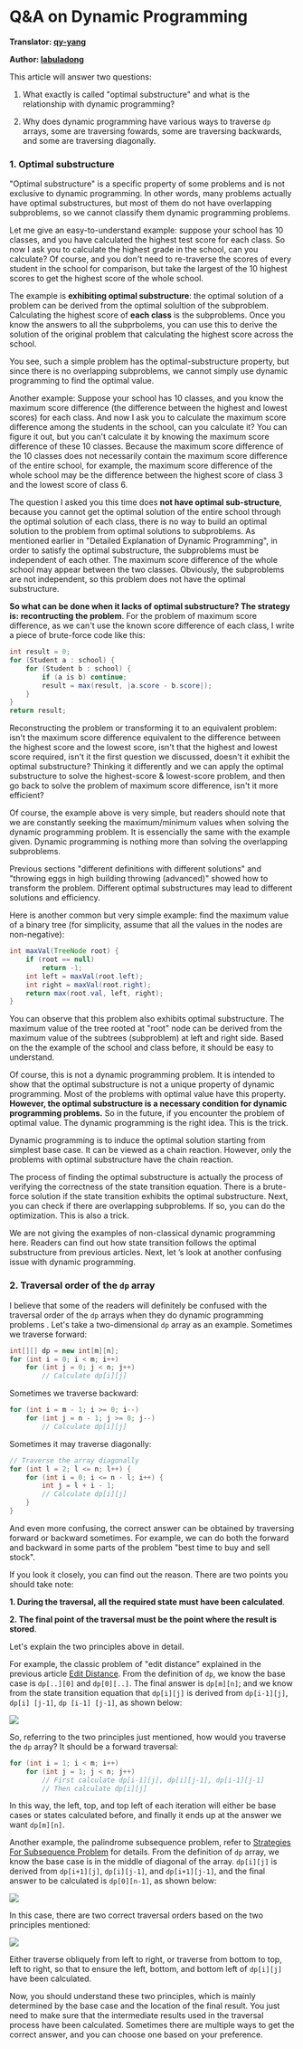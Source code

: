 # Q&A on Dynamic Programming

**Translator: [qy-yang](https://github.com/qy-yang)**

**Author: [labuladong](https://github.com/labuladong)**

This article will answer two questions:

1. What exactly is called "optimal substructure" and what is the relationship with dynamic programming?

2. Why does dynamic programming have various ways to traverse `dp` arrays, some are traversing fowards, some are traversing backwards, and some are traversing diagonally.

### 1. Optimal substructure

"Optimal substructure" is a specific property of some problems and is not exclusive to dynamic programming. In other words, many problems actually have optimal substructures, but most of them do not have overlapping subproblems, so we cannot classify them dynamic programming problems.

Let me give an easy-to-understand example: suppose your school has 10 classes, and you have calculated the highest test score for each class. So now I ask you to calculate the highest grade in the school, can you calculate? Of course, and you don't need to re-traverse the scores of every student in the school for comparison, but take the largest of the 10 highest scores to get the highest score of the whole school.

The example is **exhibiting optimal substructure**: the optimal solution of a problem can be derived from the optimal solultion of the subproblem. Calculating the highest score of **each class** is the subproblems. Once you know the answers to all the subprbolems, you can use this to derive the solution of the original problem that calculating the highest score across the school.

You see, such a simple problem has the optimal-substructure property, but since there is no overlapping subproblems, we cannot simply use dynamic programming to find the optimal value.

Another example: Suppose your school has 10 classes, and you know the maximum score difference (the difference between the highest and lowest scores) for each class. And now I ask you to calculate the maximum score difference among the students in the school, can you calculate it? You can figure it out, but you can't calculate it by knowing the maximum score difference of these 10 classes. Because the maximum score difference of the 10 classes does not necessarily contain the maximum score difference of the entire school, for example, the maximum score difference of the whole school may be the difference between the highest score of class 3 and the lowest score of class 6.

The question I asked you this time does **not have optimal sub-structure**, because you cannot get the optimal solution of the entire school through the optimal solution of each class, there is no way to build an optimal solution to the problem from optimal solutions to subproblems. As mentioned earlier in "Detailed Explanation of Dynamic Programming", in order to satisfy the optimal substructure, the subproblems must be independent of each other. The maximum score difference of the whole school may appear between the two classes. Obviously, the subproblems are not independent, so this problem does not have the optimal substructure.

**So what can be done when it lacks of optimal substructure? The strategy is: recontructing the problem**. For the problem of maximum score difference, as we can't use the known score difference of each class, I write a piece of brute-force code like this:

```java
int result = 0;
for (Student a : school) {
    for (Student b : school) {
        if (a is b) continue;
        result = max(result, |a.score - b.score|);
    }
}
return result;
```

Reconstructing the problem or transforming it to an equivalent problem: isn't the maximum score difference equivalent to the difference between the highest score and the lowest score, isn't that the highest and lowest score required, isn't it the first question we discussed, doesn't it exhibit the optimal substructure? Thinking it differently and we can apply the optimal substructure to solve the highest-score & lowest-score problem, and then go back to solve the problem of maximum score difference, isn't it more efficient?

Of course, the example above is very simple, but readers should note that we are constantly seeking the maximum/minimum values when solving the dynamic programming problem. It is essencially the same with the example given. Dynamic programming is nothing more than solving the overlapping subproblems.

Previous sections "different definitions with different solutions" and "throwing eggs in high building throwing (advanced)" showed how to transform the problem. Different optimal substructures may lead to different solutions and efficiency.

Here is another common but very simple example: find the maximum value of a binary tree (for simplicity, assume that all the values in the nodes are non-negative):

```java
int maxVal(TreeNode root) {
    if (root == null)
        return -1;
    int left = maxVal(root.left);
    int right = maxVal(root.right);
    return max(root.val, left, right);
}
```

You can observe that this problem also exhibits optimal substructure. The maximum value of the tree rooted at "root" node can be derived from the maximum value of the subtrees (subproblem) at left and right side. Based on the the example of the school and class before, it should be easy to understand.

Of course, this is not a dynamic programming problem. It is intended to show that the optimal substructure is not a unique property of dynamic programming. Most of the problems with optimal value have this property. **However, the optimal substructure is a necessary condition for dynamic programming problems.** So in the future, if you encounter the problem of optimal value. The dynamic programming is the right idea. This is the trick.

Dynamic programming is to induce the optimal solution starting from simplest base case. It can be viewed as a chain reaction. However, only the problems with optimal substructure have the chain reaction.

The process of finding the optimal substructure is actually the process of verifying the correctness of the state transition equation. There is a brute-force solution if the state transition exhibits the optimal substructure. Next, you can check if there are overlapping subproblems. If so, you can do the optimization. This is also a trick.

We are not giving the examples of non-classical dynamic programming here. Readers can find out how state transition follows the optimal substructure from previous articles. Next, let ’s look at another confusing issue with dynamic programming.

### 2. Traversal order of the `dp` array

I believe that some of the readers will definitely be confused with the traversal order of the `dp` arrays when they do dynamic programming problems . Let's take a two-dimensional `dp` array as an example. Sometimes we traverse forward:

```java
int[][] dp = new int[m][n];
for (int i = 0; i < m; i++)
    for (int j = 0; j < n; j++)
        // Calculate dp[i][j]
```

Sometimes we traverse backward:

```java
for (int i = m - 1; i >= 0; i--)
    for (int j = n - 1; j >= 0; j--)
        // Calculate dp[i][j]
```

Sometimes it may traverse diagonally:

```java
// Traverse the array diagonally
for (int l = 2; l <= n; l++) {
    for (int i = 0; i <= n - l; i++) {
        int j = l + i - 1;
        // Calculate dp[i][j]
    }
}
```

And even more confusing, the correct answer can be obtained by traversing forward or backward sometimes. For example, we can do both the forward and backward in some parts of the problem "best time to buy and sell stock".

If you look it closely, you can find out the reason. There are two points you should take note:

**1. During the traversal, all the required state must have been calculated**.

**2. The final point of the traversal must be the point where the result is stored**.

Let's explain the two principles above in detail.

For example, the classic problem of "edit distance" explained in the previous article [Edit Distance](https://github.com/labuladong/fucking-algorithm/blob/english/dynamic_programming/EditDistance.md). From the definition of `dp`, we know the base case is `dp[..][0]` and `dp[0][..]`. The final answer is `dp[m][n]`; and we know from the state transition equation that `dp[i][j]` is derived from `dp[i-1][j]`, `dp[i] [j-1]`, `dp [i-1] [j-1]`, as shown below:

![](../pictures/optimal_substructure/1.jpg)

So, referring to the two principles just mentioned, how would you traverse the `dp` array? It should be a forward traversal:

```java
for (int i = 1; i < m; i++)
    for (int j = 1; j < n; j++)
        // First calculate dp[i-1][j], dp[i][j-1], dp[i-1][j-1]
        // Then calculate dp[i][j]
```

In this way, the left, top, and top left of each iteration will either be base cases or states calculated before, and finally it ends up at the answer we want `dp[m][n]`.

Another example, the palindrome subsequence problem, refer to [Strategies For Subsequence Problem](https://github.com/labuladong/fucking-algorithm/blob/english/dynamic_programming/StrategiesForSubsequenceProblem.md) for details. From the definition of `dp` array, we know the base case is in the middle of diagonal of the array. `dp[i][j]` is derived from `dp[i+1][j]`, `dp[i][j-1]`, and `dp[i+1][j-1]`, and the final answer to be calculated is `dp[0][n-1]`, as shown below:

![](../pictures/subsequence/4.jpg)

In this case, there are two correct traversal orders based on the two principles mentioned:

![](../pictures/subsequence/5.jpg)

Either traverse obliquely from left to right, or traverse from bottom to top, left to right, so that to ensure the left, bottom, and bottom left of `dp[i][j]` have been calculated.

Now, you should understand these two principles, which is mainly determined by the base case and the location of the final result. You just need to make sure that the intermediate results used in the traversal process have been calculated. Sometimes there are multiple ways to get the correct answer, and you can choose one based on your preference.

